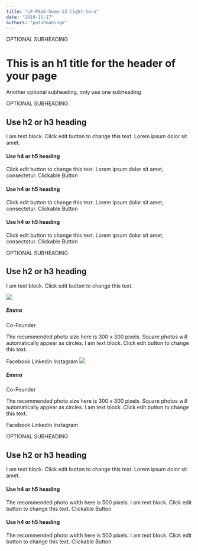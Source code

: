 ```yaml
---
title: "LP-PAGE-home-13-light-hero"
date: "2019-11-17"
authors: "patohmahinge"
---
```


OPTIONAL SUBHEADING

# This is an h1 title for the header of your page

Another optional subheading, only use one subheading

OPTIONAL SUBHEADING

## Use h2 or h3 heading

I am text block. Click edit button to change this text. Lorem ipsum dolor sit amet.

#### Use h4 or h5 heading

Click edit button to change this text. Lorem ipsum dolor sit amet, consectetur. Clickable Button

#### Use h4 or h5 heading

Click edit button to change this text. Lorem ipsum dolor sit amet, consectetur. Clickable Button

#### Use h4 or h5 heading

Click edit button to change this text. Lorem ipsum dolor sit amet, consectetur. Clickable Button

OPTIONAL SUBHEADING

## Use h2 or h3 heading

I am text block. Click edit button to change this text.

![](images/placeholder-300x300.jpg)

##### Emma

Co-Founder

The recommended photo size here is 300 x 300 pixels. Square photos will automatically appear as circles. I am text block. Click edit button to change this text.

Facebook Linkedin Instagram ![](images/placeholder-300x300.jpg)

##### Emma

Co-Founder

The recommended photo size here is 300 x 300 pixels. Square photos will automatically appear as circles. I am text block. Click edit button to change this text.

Facebook Linkedin Instagram

OPTIONAL SUBHEADING

## Use h2 or h3 heading

I am text block. Click edit button to change this text. Lorem ipsum dolor sit amet.

#### Use h4 or h5 heading

The recommended photo width here is 500 pixels. I am text block. Click edit button to change this text. Clickable Button

#### Use h4 or h5 heading

The recommended photo width here is 500 pixels. I am text block. Click edit button to change this text. Clickable Button
